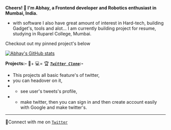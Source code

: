 

**Cheers! 👋 I'm Abhay, a Frontend developer and Robotics enthusiast in Mumbai, India.**
- with software I also have great amount of interest in Hard-tech, building Gadget's, tools and alot...
I am currently building project for resume, studying in Ruparel College, Mumbai.

Checkout out my pinned project's below

[![Abhay's GitHub stats](https://github-readme-stats.vercel.app/api?username=theabhayprajapati)](https://github.com/anuraghazra/github-readme-stats&show_icons=true)



**Projects:-** 🧠+ 💻= 🏆
***[`Twitter Clone`](https://www.twitter-m-2.vercel.app):-***
- This projects all basic feature's of twitter,
- you can headover on it,
- - see user's tweets's profile, 
- - make twitter, then you can sign in and then create account easily with Google and make twitter's.

******
 

🤝Connect with me on [`Twitter`](https://www.twitter.com/AbhayPrajapati_) 


